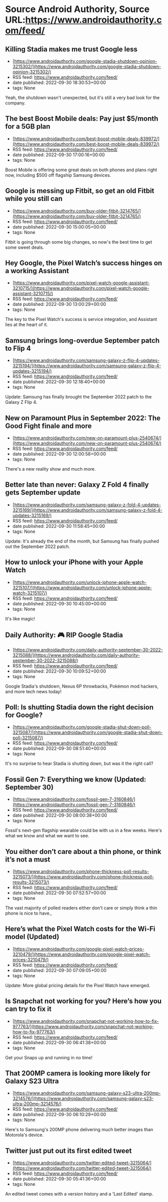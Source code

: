 # Source Android Authority, Source URL:https://www.androidauthority.com/feed/

## Killing Stadia makes me trust Google less
 - [https://www.androidauthority.com/google-stadia-shutdown-opinion-3215302/](https://www.androidauthority.com/google-stadia-shutdown-opinion-3215302/)
 - RSS feed: https://www.androidauthority.com/feed/
 - date published: 2022-09-30 18:30:53+00:00
 - tags: None

Yeah, the shutdown wasn't unexpected, but it's still a very bad look for the company.

## The best Boost Mobile deals: Pay just $5/month for a 5GB plan
 - [https://www.androidauthority.com/best-boost-mobile-deals-839972/](https://www.androidauthority.com/best-boost-mobile-deals-839972/)
 - RSS feed: https://www.androidauthority.com/feed/
 - date published: 2022-09-30 17:00:16+00:00
 - tags: None

Boost Mobile is offering some great deals on both phones and plans right now, including $500 off flagship Samsung devices.

## Google is messing up Fitbit, so get an old Fitbit while you still can
 - [https://www.androidauthority.com/buy-older-fitbit-3214765/](https://www.androidauthority.com/buy-older-fitbit-3214765/)
 - RSS feed: https://www.androidauthority.com/feed/
 - date published: 2022-09-30 15:00:05+00:00
 - tags: None

Fitbit is going through some big changes, so now's the best time to get some sweet deals.

## Hey Google, the Pixel Watch’s success hinges on a working Assistant
 - [https://www.androidauthority.com/pixel-watch-google-assistant-3210715/](https://www.androidauthority.com/pixel-watch-google-assistant-3210715/)
 - RSS feed: https://www.androidauthority.com/feed/
 - date published: 2022-09-30 13:00:29+00:00
 - tags: None

The key to the Pixel Watch's success is service integration, and Assistant lies at the heart of it.

## Samsung brings long-overdue September patch to Flip 4
 - [https://www.androidauthority.com/samsung-galaxy-z-flip-4-updates-3215194/](https://www.androidauthority.com/samsung-galaxy-z-flip-4-updates-3215194/)
 - RSS feed: https://www.androidauthority.com/feed/
 - date published: 2022-09-30 12:18:40+00:00
 - tags: None

Update: Samsung has finally brought the September 2022 patch to the Galaxy Z Flip 4.

## New on Paramount Plus in September 2022: The Good Fight finale and more
 - [https://www.androidauthority.com/new-on-paramount-plus-2540674/](https://www.androidauthority.com/new-on-paramount-plus-2540674/)
 - RSS feed: https://www.androidauthority.com/feed/
 - date published: 2022-09-30 12:00:58+00:00
 - tags: None

There's a new reality show and much more.

## Better late than never: Galaxy Z Fold 4 finally gets September update
 - [https://www.androidauthority.com/samsung-galaxy-z-fold-4-updates-3215169/](https://www.androidauthority.com/samsung-galaxy-z-fold-4-updates-3215169/)
 - RSS feed: https://www.androidauthority.com/feed/
 - date published: 2022-09-30 11:58:45+00:00
 - tags: None

Update: It's already the end of the month, but Samsung has finally pushed out the September 2022 patch.

## How to unlock your iPhone with your Apple Watch
 - [https://www.androidauthority.com/unlock-iphone-apple-watch-3215107/](https://www.androidauthority.com/unlock-iphone-apple-watch-3215107/)
 - RSS feed: https://www.androidauthority.com/feed/
 - date published: 2022-09-30 10:45:00+00:00
 - tags: None

It's like magic!

## Daily Authority: 🎮 RIP Google Stadia
 - [https://www.androidauthority.com/daily-authority-september-30-2022-3215088/](https://www.androidauthority.com/daily-authority-september-30-2022-3215088/)
 - RSS feed: https://www.androidauthority.com/feed/
 - date published: 2022-09-30 10:09:52+00:00
 - tags: None

Google Stadia's shutdown, Nexus 6P throwbacks, Pokémon mod hackers, and more tech news today!

## Poll: Is shutting Stadia down the right decision for Google?
 - [https://www.androidauthority.com/google-stadia-shut-down-poll-3215087/](https://www.androidauthority.com/google-stadia-shut-down-poll-3215087/)
 - RSS feed: https://www.androidauthority.com/feed/
 - date published: 2022-09-30 08:51:40+00:00
 - tags: None

It's no surprise to hear Stadia is shutting down, but was it the right call?

## Fossil Gen 7: Everything we know (Updated: September 30)
 - [https://www.androidauthority.com/fossil-gen-7-3160846/](https://www.androidauthority.com/fossil-gen-7-3160846/)
 - RSS feed: https://www.androidauthority.com/feed/
 - date published: 2022-09-30 08:00:38+00:00
 - tags: None

Fossil's next-gen flagship wearable could be with us in a few weeks. Here's what we know and what we want to see.

## You either don’t care about a thin phone, or think it’s not a must
 - [https://www.androidauthority.com/phone-thickness-poll-results-3215073/](https://www.androidauthority.com/phone-thickness-poll-results-3215073/)
 - RSS feed: https://www.androidauthority.com/feed/
 - date published: 2022-09-30 07:52:57+00:00
 - tags: None

The vast majority of polled readers either don't care or simply think a thin phone is nice to have.,

## Here’s what the Pixel Watch costs for the Wi-Fi model (Updated)
 - [https://www.androidauthority.com/google-pixel-watch-prices-3210479/](https://www.androidauthority.com/google-pixel-watch-prices-3210479/)
 - RSS feed: https://www.androidauthority.com/feed/
 - date published: 2022-09-30 07:09:05+00:00
 - tags: None

Update: More global pricing details for the Pixel Watch have emerged.

## Is Snapchat not working for you? Here’s how you can try to fix it
 - [https://www.androidauthority.com/snapchat-not-working-how-to-fix-977763/](https://www.androidauthority.com/snapchat-not-working-how-to-fix-977763/)
 - RSS feed: https://www.androidauthority.com/feed/
 - date published: 2022-09-30 06:41:38+00:00
 - tags: None

Get your Snaps up and running in no time!

## That 200MP camera is looking more likely for Galaxy S23 Ultra
 - [https://www.androidauthority.com/samsung-galaxy-s23-ultra-200mp-3214576/](https://www.androidauthority.com/samsung-galaxy-s23-ultra-200mp-3214576/)
 - RSS feed: https://www.androidauthority.com/feed/
 - date published: 2022-09-30 06:10:29+00:00
 - tags: None

Here's to Samsung's 200MP phone delivering much better images than Motorola's device.

## Twitter just put out its first edited tweet
 - [https://www.androidauthority.com/twitter-edited-tweet-3215064/](https://www.androidauthority.com/twitter-edited-tweet-3215064/)
 - RSS feed: https://www.androidauthority.com/feed/
 - date published: 2022-09-30 05:41:36+00:00
 - tags: None

An edited tweet comes with a version history and a 'Last Edited' stamp.
